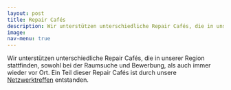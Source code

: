 ```yaml
---
layout: post
title: Repair Cafés
description: Wir unterstützen unterschiedliche Repair Cafés, die in unserer Region stattfinden.
image:
nav-menu: true
---
```


Wir unterstützen unterschiedliche Repair Cafés, die in unserer Region stattfinden, sowohl bei der Raumsuche und Bewerbung, als auch immer wieder vor Ort. Ein Teil dieser Repair Cafés ist durch unsere <a href="3-netzwerktreffen.html">Netzwerktreffen</a> entstanden.
